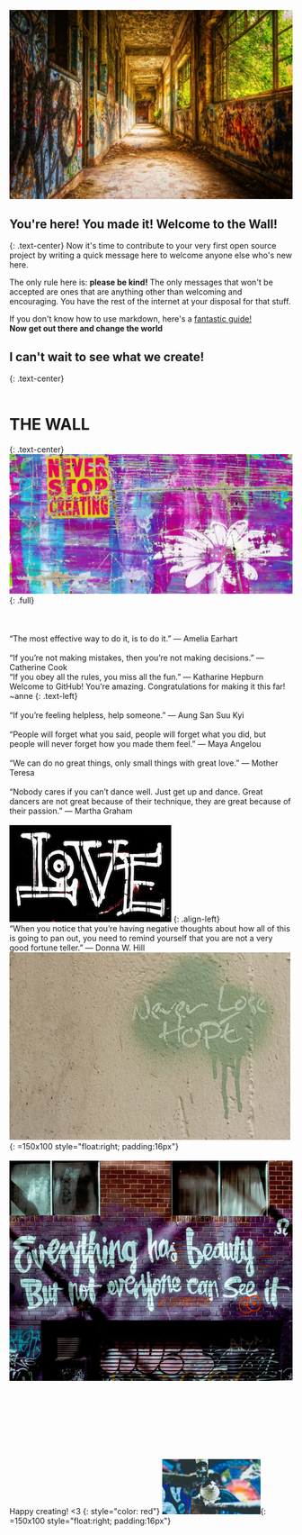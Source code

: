 ![Photo by Tama66 via Pixabay](Images/pixabay_Tama66.jpg)

## You're here! You made it! Welcome to the Wall!
{: .text-center}
Now it's time to contribute to your very first open source project by writing a quick message here to welcome anyone else who's new here. 

The only rule here is: **please be kind!** The only messages that won't be accepted are ones that are anything other than welcoming and encouraging. You have the rest of the internet at your disposal for that stuff.

If you don't know how to use markdown, here's a [fantastic guide!](http://agea.github.io/tutorial.md/)
<br>
**Now get out there and change the world**


## I can't wait to see what we create!
{: .text-center}
<br>
<br>
# THE WALL
{: .text-center}
![Image by ShonEjai via Pixabay](Images/pixabay_ShonEjai.jpg)
{: .full}
<br>
<br>
<br>
<br>
“The most effective way to do it, is to do it.” — Amelia Earhart
<br>
<br>
“If you’re not making mistakes, then you’re not making decisions.” — Catherine Cook
<br>
“If you obey all the rules, you miss all the fun.” — Katharine Hepburn
<br>
Welcome to GitHub! You're amazing. Congratulations for making it this far! ~anne 
{: .text-left}
<br>
<br>
“If you’re feeling helpless, help someone.” — Aung San Suu Kyi
<br>
<br>
“People will forget what you said, people will forget what you did, but people will never forget how you made them feel.” — Maya Angelou
<br>
<br>
“We can do no great things, only small things with great love.” — Mother Teresa
<br>
<br>
“Nobody cares if you can’t dance well. Just get up and dance. Great dancers are not great because of their technique, they are great because of their passion.” — Martha Graham
<br>
<br>
![Image by pixel2013 via Pixabay](Images/pixabay_pixel2013.jpg)
{: .align-left}
<br>
“When you notice that you’re having negative thoughts about how all of this is going to pan out, you need to remind yourself that you are not a very good fortune teller.” — Donna W. Hill
<br>
![Image by ShonEjai via Pixabay](Images/pixabay_ShonEjai(hope).jpg)
{: =150x100 style="float:right; padding:16px"}
<br>
<br>
![Image by StockSnap via Pixabay](Images/pixabay_StockSnap(beauty).jpg)
<br>
<br>
<br>
<br>
<br>
<br>
<br>
<br>
<br>
Happy creating! <3
{: style="color: red"}
![Image by StockSnap via Pixabay](Images/pixabay_StockSnap(cat).jpg){: =150x100 style="float:right; padding:16px"}
<br>
<br>
<br>
<br>
<br>
<br>
<br>
<br>
